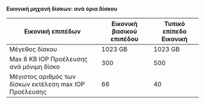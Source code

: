 **Εικονική μηχανή δίσκων: ανά όρια δίσκου**

 Εικονική επιπέδων | Εικονική βασικού επιπέδου | Τυπικό επίπεδο Εικονική
---|---|---
Μέγεθος δίσκου | 1023 GB | 1023 GB
Max 8 KB IOP Προέλευσης ανά μόνιμη δίσκο | 300 | 500
Μέγιστος αριθμός των δίσκων εκτέλεση max IOP Προέλευσης | 66 | 40